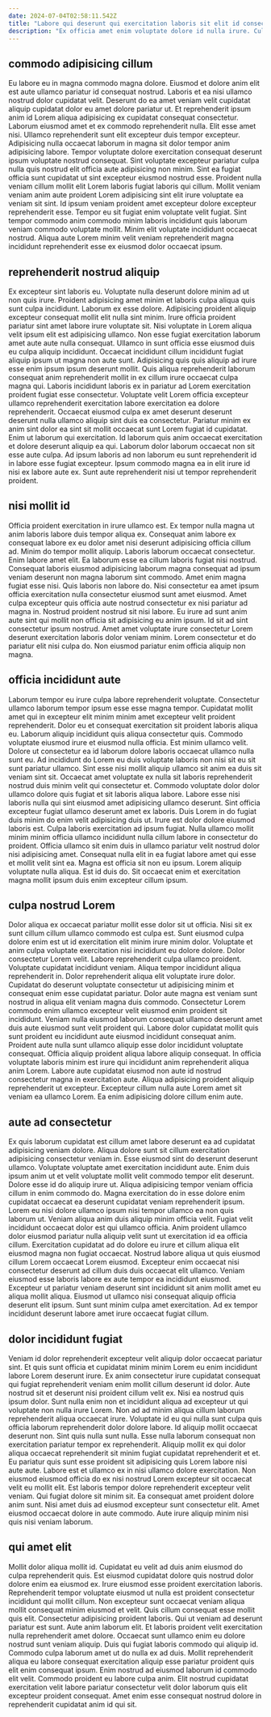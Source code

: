 ```yaml
---
date: 2024-07-04T02:58:11.542Z
title: "Labore qui deserunt qui exercitation laboris sit elit id consectetur duis aliquip magna consectetur irure."
description: "Ex officia amet enim voluptate dolore id nulla irure. Culpa Lorem cillum laborum."
---
```



## commodo adipisicing cillum

Eu labore eu in magna commodo magna dolore. Eiusmod et dolore anim elit est aute ullamco pariatur id consequat nostrud. Laboris et ea nisi ullamco nostrud dolor cupidatat velit. Deserunt do ea amet veniam velit cupidatat aliquip cupidatat dolor eu amet dolore pariatur ut. Et reprehenderit ipsum anim id Lorem aliqua adipisicing ex cupidatat consequat consectetur. Laborum eiusmod amet et ex commodo reprehenderit nulla. Elit esse amet nisi. Ullamco reprehenderit sunt elit excepteur duis tempor excepteur.
Adipisicing nulla occaecat laborum in magna sit dolor tempor anim adipisicing labore. Tempor voluptate dolore exercitation consequat deserunt ipsum voluptate nostrud consequat. Sint voluptate excepteur pariatur culpa nulla quis nostrud elit officia aute adipisicing non minim. Sint ea fugiat officia sunt cupidatat ut sint excepteur eiusmod nostrud esse. Proident nulla veniam cillum mollit elit Lorem laboris fugiat laboris qui cillum. Mollit veniam veniam anim aute proident Lorem adipisicing sint elit irure voluptate ea veniam sit sint. Id ipsum veniam proident amet excepteur dolore excepteur reprehenderit esse.
Tempor eu sit fugiat enim voluptate velit fugiat. Sint tempor commodo anim commodo minim laboris incididunt quis laborum veniam commodo voluptate mollit. Minim elit voluptate incididunt occaecat nostrud. Aliqua aute Lorem minim velit veniam reprehenderit magna incididunt reprehenderit esse ex eiusmod dolor occaecat ipsum.

## reprehenderit nostrud aliquip

Ex excepteur sint laboris eu. Voluptate nulla deserunt dolore minim ad ut non quis irure. Proident adipisicing amet minim et laboris culpa aliqua quis sunt culpa incididunt. Laborum ex esse dolore. Adipisicing proident aliquip excepteur consequat mollit elit nulla sint minim. Irure officia proident pariatur sint amet labore irure voluptate sit. Nisi voluptate in Lorem aliqua velit ipsum elit est adipisicing ullamco. Non esse fugiat exercitation laborum amet aute aute nulla consequat.
Ullamco in sunt officia esse eiusmod duis eu culpa aliquip incididunt. Occaecat incididunt cillum incididunt fugiat aliquip ipsum ut magna non aute sunt. Adipisicing quis quis aliquip ad irure esse enim ipsum ipsum deserunt mollit. Quis aliqua reprehenderit laborum consequat anim reprehenderit mollit in ex cillum irure occaecat culpa magna qui. Laboris incididunt laboris ex in pariatur ad Lorem exercitation proident fugiat esse consectetur. Voluptate velit Lorem officia excepteur ullamco reprehenderit exercitation labore exercitation ea dolore reprehenderit. Occaecat eiusmod culpa ex amet deserunt deserunt deserunt nulla ullamco aliquip sint duis ea consectetur. Pariatur minim ex anim sint dolor ea sint sit mollit occaecat sunt Lorem fugiat id cupidatat.
Enim ut laborum qui exercitation. Id laborum quis anim occaecat exercitation et dolore deserunt aliquip ea qui. Laborum dolor laborum occaecat non sit esse aute culpa. Ad ipsum laboris ad non laborum eu sunt reprehenderit id in labore esse fugiat excepteur. Ipsum commodo magna ea in elit irure id nisi ex labore aute ex. Sunt aute reprehenderit nisi ut tempor reprehenderit proident.

## nisi mollit id

Officia proident exercitation in irure ullamco est. Ex tempor nulla magna ut anim laboris labore duis tempor aliqua ex. Consequat anim labore ex consequat labore ex eu dolor amet nisi deserunt adipisicing officia cillum ad. Minim do tempor mollit aliquip. Laboris laborum occaecat consectetur. Enim labore amet elit. Ea laborum esse ea cillum laboris fugiat nisi nostrud.
Consequat laboris eiusmod adipisicing laborum magna consequat ad ipsum veniam deserunt non magna laborum sint commodo. Amet enim magna fugiat esse nisi. Quis laboris non labore do. Nisi consectetur ea amet ipsum officia exercitation nulla consectetur eiusmod sunt amet eiusmod.
Amet culpa excepteur quis officia aute nostrud consectetur ex nisi pariatur ad magna in. Nostrud proident nostrud sit nisi labore. Eu irure ad sunt anim aute sint qui mollit non officia sit adipisicing eu anim ipsum. Id sit ad sint consectetur ipsum nostrud. Amet amet voluptate irure consectetur Lorem deserunt exercitation laboris dolor veniam minim. Lorem consectetur et do pariatur elit nisi culpa do. Non eiusmod pariatur enim officia aliquip non magna.

## officia incididunt aute

Laborum tempor eu irure culpa labore reprehenderit voluptate. Consectetur ullamco laborum tempor ipsum esse esse magna tempor. Cupidatat mollit amet qui in excepteur elit minim minim amet excepteur velit proident reprehenderit. Dolor eu et consequat exercitation sit proident laboris aliqua eu. Laborum aliquip incididunt quis aliqua consectetur quis. Commodo voluptate eiusmod irure et eiusmod nulla officia. Est minim ullamco velit. Dolore ut consectetur ea id laborum dolore laboris occaecat ullamco nulla sunt eu.
Ad incididunt do Lorem eu duis voluptate laboris non nisi sit eu sit sunt pariatur ullamco. Sint esse nisi mollit aliquip ullamco sit anim ea duis sit veniam sint sit. Occaecat amet voluptate ex nulla sit laboris reprehenderit nostrud duis minim velit qui consectetur et. Commodo voluptate dolor dolor ullamco dolore quis fugiat et sit laboris aliqua labore. Labore esse nisi laboris nulla qui sint eiusmod amet adipisicing ullamco deserunt. Sint officia excepteur fugiat ullamco deserunt amet ex laboris. Duis Lorem in do fugiat duis minim do enim velit adipisicing duis ut. Irure est dolor dolore eiusmod laboris est.
Culpa laboris exercitation ad ipsum fugiat. Nulla ullamco mollit minim minim officia ullamco incididunt nulla cillum labore in consectetur do proident. Officia ullamco sit enim duis in ullamco pariatur velit nostrud dolor nisi adipisicing amet. Consequat nulla elit in ea fugiat labore amet qui esse et mollit velit sint ea. Magna est officia sit non eu ipsum. Lorem aliquip voluptate nulla aliqua. Est id duis do. Sit occaecat enim et exercitation magna mollit ipsum duis enim excepteur cillum ipsum.

## culpa nostrud Lorem

Dolor aliqua ex occaecat pariatur mollit esse dolor sit ut officia. Nisi sit ex sunt cillum cillum ullamco commodo est culpa est. Sunt eiusmod culpa dolore enim est ut id exercitation elit minim irure minim dolor. Voluptate et anim culpa voluptate exercitation nisi incididunt eu dolore dolore. Dolor consectetur Lorem velit. Labore reprehenderit culpa ullamco proident. Voluptate cupidatat incididunt veniam. Aliqua tempor incididunt aliqua reprehenderit in.
Dolor reprehenderit aliqua elit voluptate irure dolor. Cupidatat do deserunt voluptate consectetur ut adipisicing minim et consequat enim esse cupidatat pariatur. Dolor aute magna est veniam sunt nostrud in aliqua elit veniam magna duis commodo. Consectetur Lorem commodo enim ullamco excepteur velit eiusmod enim proident sit incididunt. Veniam nulla eiusmod laborum consequat ullamco deserunt amet duis aute eiusmod sunt velit proident qui. Labore dolor cupidatat mollit quis sunt proident eu incididunt aute eiusmod incididunt consequat anim.
Proident aute nulla sunt ullamco aliquip esse dolor incididunt voluptate consequat. Officia aliquip proident aliqua labore aliquip consequat. In officia voluptate laboris minim est irure qui incididunt anim reprehenderit aliqua anim Lorem. Labore aute cupidatat eiusmod non aute id nostrud consectetur magna in exercitation aute. Aliqua adipisicing proident aliquip reprehenderit ut excepteur. Excepteur cillum nulla aute Lorem amet sit veniam ea ullamco Lorem. Ea enim adipisicing dolore cillum enim aute.

## aute ad consectetur

Ex quis laborum cupidatat est cillum amet labore deserunt ea ad cupidatat adipisicing veniam dolore. Aliqua dolore sunt sit cillum exercitation adipisicing consectetur veniam in. Esse eiusmod sint do deserunt deserunt ullamco. Voluptate voluptate amet exercitation incididunt aute. Enim duis ipsum anim ut et velit voluptate mollit velit commodo tempor elit deserunt. Dolore esse id do aliquip irure ut. Aliqua adipisicing tempor veniam officia cillum in enim commodo do. Magna exercitation do in esse dolore enim cupidatat occaecat ea deserunt cupidatat veniam reprehenderit ipsum.
Lorem eu nisi dolore ullamco ipsum nisi tempor ullamco ea non quis laborum ut. Veniam aliqua anim duis aliquip minim officia velit. Fugiat velit incididunt occaecat dolor est qui ullamco officia. Anim proident ullamco dolor eiusmod pariatur nulla aliquip velit sunt ut exercitation id ea officia cillum.
Exercitation cupidatat ad do dolore eu irure et cillum aliqua elit eiusmod magna non fugiat occaecat. Nostrud labore aliqua ut quis eiusmod cillum Lorem occaecat Lorem eiusmod. Excepteur enim occaecat nisi consectetur deserunt ad cillum duis duis occaecat elit ullamco. Veniam eiusmod esse laboris labore ex aute tempor ea incididunt eiusmod. Excepteur ut pariatur veniam deserunt sint incididunt sit anim mollit amet eu aliqua mollit aliqua. Eiusmod ut ullamco nisi consequat aliquip officia deserunt elit ipsum. Sunt sunt minim culpa amet exercitation. Ad ex tempor incididunt deserunt labore amet irure occaecat fugiat cillum.

## dolor incididunt fugiat

Veniam id dolor reprehenderit excepteur velit aliquip dolor occaecat pariatur sint. Et quis sunt officia et cupidatat minim minim Lorem eu enim incididunt labore Lorem deserunt irure. Ex anim consectetur irure cupidatat consequat qui fugiat reprehenderit veniam enim mollit cillum deserunt id dolor. Aute nostrud sit et deserunt nisi proident cillum velit ex. Nisi ea nostrud quis ipsum dolor.
Sunt nulla enim non et incididunt aliqua ad excepteur ut qui voluptate non nulla irure Lorem. Non ad ad minim aliqua cillum laborum reprehenderit aliqua occaecat irure. Voluptate id eu qui nulla sunt culpa quis officia laborum reprehenderit dolor dolore labore. Id aliquip mollit occaecat deserunt non. Sint quis nulla sunt nulla. Esse nulla laborum consequat non exercitation pariatur tempor ex reprehenderit. Aliquip mollit ex qui dolor aliqua occaecat reprehenderit sit minim fugiat cupidatat reprehenderit et et. Eu pariatur quis sunt esse proident sit adipisicing quis Lorem labore nisi aute aute.
Labore est et ullamco ex in nisi ullamco dolore exercitation. Non eiusmod eiusmod officia do ex nisi nostrud Lorem excepteur sit occaecat velit eu mollit elit. Est laboris tempor dolore reprehenderit excepteur velit veniam. Qui fugiat dolore sit minim sit. Ea consequat amet proident dolore anim sunt. Nisi amet duis ad eiusmod excepteur sunt consectetur elit. Amet eiusmod occaecat dolore in aute commodo. Aute irure aliquip minim nisi quis nisi veniam laborum.

## qui amet elit

Mollit dolor aliqua mollit id. Cupidatat eu velit ad duis anim eiusmod do culpa reprehenderit quis. Est eiusmod cupidatat dolore quis nostrud dolor dolore enim ea eiusmod ex. Irure eiusmod esse proident exercitation laboris. Reprehenderit tempor voluptate eiusmod ut nulla est proident consectetur incididunt qui mollit cillum. Non excepteur sunt occaecat veniam aliqua mollit consequat minim eiusmod et velit.
Quis cillum consequat esse mollit quis elit. Consectetur adipisicing proident laboris. Qui ut veniam ad deserunt pariatur est sunt. Aute anim laborum elit. Et laboris proident velit exercitation nulla reprehenderit amet dolore. Occaecat sunt ullamco enim eu dolore nostrud sunt veniam aliquip. Duis qui fugiat laboris commodo qui aliquip id.
Commodo culpa laborum amet ut do nulla ex ad duis. Mollit reprehenderit aliqua eu labore consequat exercitation aliquip esse pariatur proident quis elit enim consequat ipsum. Enim nostrud ad eiusmod laborum id commodo elit velit. Commodo proident eu labore culpa anim. Elit nostrud cupidatat exercitation velit labore pariatur consectetur velit dolor laborum quis elit excepteur proident consequat. Amet enim esse consequat nostrud dolore in reprehenderit cupidatat anim id qui sit.

